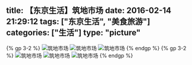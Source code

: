 title: 【东京生活】筑地市场
date: 2016-02-14 21:29:12
tags: ["东京生活", "美食旅游"]
categories: ["生活"]
type: "picture"
---
{% gp 3-2 %}
![筑地市场](/img/2016021403.jpg)
![筑地市场](/img/2016021405.jpg)
![筑地市场](/img/2016021401.jpg)
{% endgp %}
{% gp 3-2 %}
![筑地市场](/img/2016021404.jpg)
![筑地市场](/img/2016021406.jpg)
![筑地市场](/img/2016021402.jpg)
{% endgp %}
